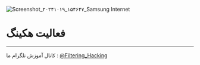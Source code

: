 ![Screenshot_۲۰۲۴۱۰۱۹_۱۵۴۶۴۷_Samsung Internet](https://github.com/user-attachments/assets/f95d2044-bb28-4b11-813c-225a1a052c80)
# فعالیت هکینگ
------
کانال آموزش تلگرام ما :
[@Filtering_Hacking](https://t.me/Filtering_Hacking)
